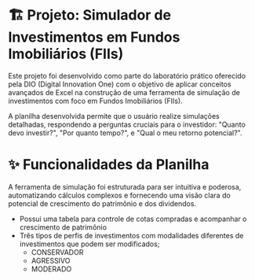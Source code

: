 # 🏗️ Projeto: Simulador de Investimentos em Fundos Imobiliários (FIIs)

Este projeto foi desenvolvido como parte do laboratório prático oferecido pela DIO (Digital Innovation One) com o objetivo de aplicar conceitos avançados de Excel na construção de uma ferramenta de simulação de investimentos com foco em Fundos Imobiliários (FIIs).

A planilha desenvolvida permite que o usuário realize simulações detalhadas, respondendo a perguntas cruciais para o investidor: "Quanto devo investir?", "Por quanto tempo?", e "Qual o meu retorno potencial?".

# ✨ Funcionalidades da Planilha
A ferramenta de simulação foi estruturada para ser intuitiva e poderosa, automatizando cálculos complexos e fornecendo uma visão clara do potencial de crescimento do patrimônio e dos dividendos. 
- Possui uma tabela para controle de cotas compradas e acompanhar o crescimento de patrimônio
- Três tipos de perfis de investimentos com modalidades diferentes de investimentos que podem ser modificados;
  - CONSERVADOR
  - AGRESSIVO
  - MODERADO
